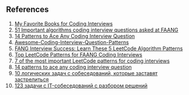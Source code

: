 ## References
1. [My Favorite Books for Coding Interviews](https://dev.to/javinpaul/my-favorite-books-for-coding-interviews-106j)</br>
2. [51 Important algorithms coding interview questions asked at FAANG](https://dev.to/bitpunchz/51-important-algorithms-coding-interview-questions-asked-at-faang-chf)</br>
3. [14 Patterns to Ace Any Coding Interview Question](https://hackernoon.com/14-patterns-to-ace-any-coding-interview-question-c5bb3357f6ed)</br>
4. [Awesome-Coding-Interview-Question-Patterns](https://github.com/MahdiMashrur/Awesome-Coding-Interview-Question-Patterns)</br>
5. [FANG Interview Success: Learn These 5 LeetCode Algorithm Patterns](https://dev.to/foxbuka/fang-interview-success-learn-these-5-leetcode-algorithm-patterns-2g2f)</br>
6. [Top LeetCode Patterns for FAANG Coding Interviews](https://www.designgurus.io/blog/top-lc-patterns)</br>
7. [7 of the most important LeetCode patterns for coding interviews](https://www.educative.io/blog/coding-interview-leetcode-patterns)</br>
8. [14 patterns to ace any coding interview question](https://dev.to/fahimulhaq/14-patterns-to-ace-any-coding-interview-question-d9g)</br>
9. [10 логических задач с собеседований, которые заставят застрелиться](https://tproger.ru/articles/10-logicheskih-zadach-s-sobesedovanij-kotorye-zastavjat-zastrelitsja/)</br>
10. [123 задачи с IT-собеседований с разбором решений](https://tproger.ru/articles/problems/)</br>
